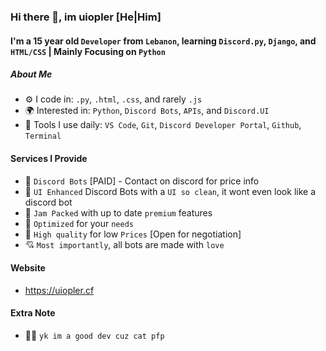 ### Hi there 👋, im uiopler [He|Him]

#### I'm a 15 year old `Developer` from `Lebanon`, learning `Discord.py`, `Django`, and `HTML/CSS` | Mainly Focusing on `Python`

##### About Me

- ⚙️ I code in: `.py`, `.html`, `.css`, and rarely `.js` 
- 🌍 Interested in: `Python`, `Discord Bots`, `APIs`,  and `Discord.UI`
- 🌱 Tools I use daily: `VS Code`, `Git`, `Discord Developer Portal`, `Github`, `Terminal` 

#### Services I Provide

- 🤖 `Discord Bots` [PAID] - Contact on discord for price info
- 🎨 `UI Enhanced` Discord Bots with a `UI so clean`, it wont even look like a discord bot
- 📃 `Jam Packed` with up to date `premium` features  
- 🚀 `Optimized` for your `needs`
- 💸 `High quality` for low `Prices` [Open for negotiation] 
- 💘 `Most importantly`, all bots are made with `love`

#### Website

- https://uiopler.cf

#### Extra Note

- 👨‍💻 `yk im a good dev cuz cat pfp `



